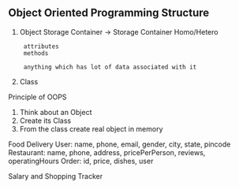 Object Oriented Programming Structure
-------------------------------------
1. Object
    Storage Container -> Storage Container
    Homo/Hetero

        attributes
        methods

        anything which has lot of data associated with it

2. Class

Principle of OOPS
1. Think about an Object
2. Create its Class
3. From the class create real object in memory

Food Delivery
User: name, phone, email, gender, city, state, pincode
Restaurant: name, phone, address, pricePerPerson, reviews, operatingHours
Order: id, price, dishes, user

Salary and Shopping Tracker
